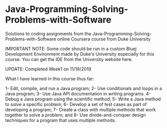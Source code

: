 # Java-Programming-Solving-Problems-with-Software
Solutions to coding assignments from the Java-Programming-Solving-Problems-with-Software online Coursera course from Duke University

IMPORTANT NOTE:
Some code should be run in a custom Bluej Development Environment made by Duke's University especially for this course. You can get the IDE from the University website here.

UPDATE: Completed Week1 on 11/19/2019

What I have learned in this course thus far:

1- Edit, compile, and run a Java program;
2- Use conditionals and loops in a Java program;
3- Use Java API documentation in writing programs.
4- Debug a Java program using the scientific method;
5- Write a Java method to solve a specific problem;
6- Develop a set of test cases as part of developing a program;
7- Create a class with multiple methods that work together to solve a problem; and
8- Use divide-and-conquer design techniques for a program that uses multiple methods.
